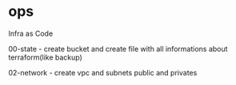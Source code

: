 # ops
Infra as Code

00-state - create bucket and create file with all informations about terraform(like backup)

02-network - create vpc and subnets public and privates